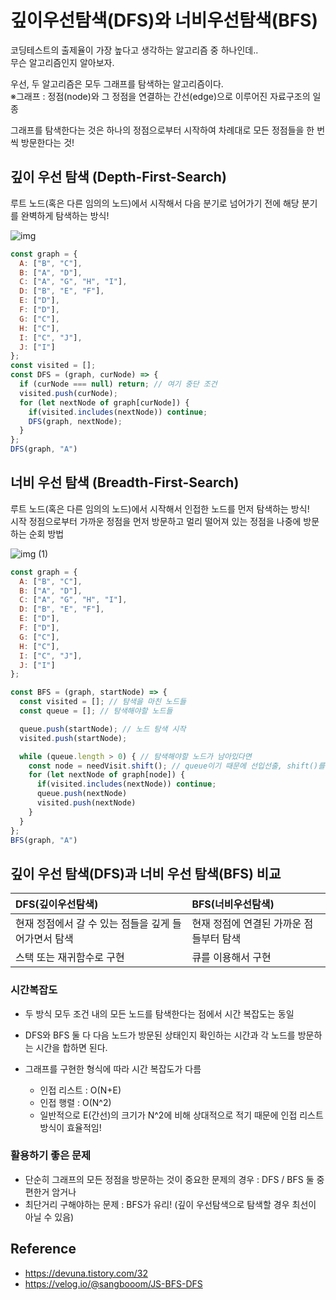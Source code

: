 # 깊이우선탐색(DFS)와 너비우선탐색(BFS)
코딩테스트의 출제율이 가장 높다고 생각하는 알고리즘 중 하나인데..<br/>
무슨 알고리즘인지 알아보자.

우선, 두 알고리즘은 모두 그래프를 탐색하는 알고리즘이다.<br/>
※그래프 : 정점(node)와 그 정점을 연결하는 간선(edge)으로 이루어진 자료구조의 일종

그래프를 탐색한다는 것은 하나의 정점으로부터 시작하여 차례대로 모든 정점들을 한 번씩 방문한다는 것!

## 깊이 우선 탐색 (Depth-First-Search)
루트 노드(혹은 다른 임의의 노드)에서 시작해서 다음 분기로 넘어가기 전에 해당 분기를 완벽하게 탐색하는 방식!

![img](https://user-images.githubusercontent.com/50827930/209961641-b2bba803-a288-420b-b494-28fb698d484a.gif)
```javascript
const graph = {
  A: ["B", "C"],
  B: ["A", "D"],
  C: ["A", "G", "H", "I"],
  D: ["B", "E", "F"],
  E: ["D"],
  F: ["D"],
  G: ["C"],
  H: ["C"],
  I: ["C", "J"],
  J: ["I"]
};
const visited = [];
const DFS = (graph, curNode) => {
  if (curNode === null) return; // 여기 중단 조건
  visited.push(curNode);
  for (let nextNode of graph[curNode]) {
    if(visited.includes(nextNode)) continue;
    DFS(graph, nextNode);
  }
};
DFS(graph, "A")
```


## 너비 우선 탐색 (Breadth-First-Search)
루트 노드(혹은 다른 임의의 노드)에서 시작해서 인접한 노드를 먼저 탐색하는 방식!<br/>
시작 정점으로부터 가까운 정점을 먼저 방문하고 멀리 떨어져 있는 정점을 나중에 방문하는 순회 방법

![img (1)](https://user-images.githubusercontent.com/50827930/209961679-b8e2a430-f6fc-49da-82d7-2d5e2986fa13.gif)

```javascript
const graph = {
  A: ["B", "C"],
  B: ["A", "D"],
  C: ["A", "G", "H", "I"],
  D: ["B", "E", "F"],
  E: ["D"],
  F: ["D"],
  G: ["C"],
  H: ["C"],
  I: ["C", "J"],
  J: ["I"]
};

const BFS = (graph, startNode) => {
  const visited = []; // 탐색을 마친 노드들
  const queue = []; // 탐색해야할 노드들

  queue.push(startNode); // 노드 탐색 시작
  visited.push(startNode);

  while (queue.length > 0) { // 탐색해야할 노드가 남아있다면
    const node = needVisit.shift(); // queue이기 때문에 선입선출, shift()를 사용한다.
    for (let nextNode of graph[node]) {
      if(visited.includes(nextNode)) continue;
      queue.push(nextNode)
      visited.push(nextNode)
    }
  }
};
BFS(graph, "A")
```

## 깊이 우선 탐색(DFS)과 너비 우선 탐색(BFS) 비교
| DFS(깊이우선탐색) | BFS(너비우선탐색) |
| :--------------- | :---------------|
|현재 정점에서 갈 수 있는 점들을 깊게 들어가면서 탐색 | 현재 정점에 연결된 가까운 점들부터 탐색 |
|스택 또는 재귀함수로 구현 | 큐를 이용해서 구현 |
### 시간복잡도
- 두 방식 모두 조건 내의 모든 노드를 탐색한다는 점에서 시간 복잡도는 동일
- DFS와 BFS 둘 다 다음 노드가 방문된 상태인지 확인하는 시간과 각 노드를 방문하는 시간을 합하면 된다.
- 그래프를 구현한 형식에 따라 시간 복잡도가 다름

  - 인접 리스트 : O(N+E)
  - 인접 행렬 : O(N^2)
  - 일반적으로 E(간선)의 크기가 N^2에 비해 상대적으로 적기 때문에 인접 리스트 방식이 효율적임!
### 활용하기 좋은 문제
- 단순히 그래프의 모든 정점을 방문하는 것이 중요한 문제의 경우 : DFS / BFS 둘 중 편한거 암거나
- 최단거리 구해야하는 문제 : BFS가 유리! (깊이 우선탐색으로 탐색할 경우 최선이 아닐 수 있음)

## Reference
- https://devuna.tistory.com/32
- https://velog.io/@sangbooom/JS-BFS-DFS
